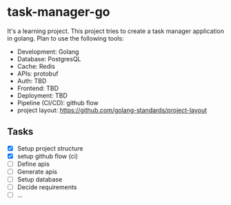 # task-manager-go

It's a learning project. This project tries to create a task manager application in golang.
Plan to use the following tools:
- Development: Golang
- Database: PostgresQL
- Cache: Redis
- APIs: protobuf
- Auth: TBD
- Frontend: TBD
- Deployment: TBD
- Pipeline (CI/CD): github flow
- project layout: https://github.com/golang-standards/project-layout

## Tasks

- [X] Setup project structure
- [X] setup github flow (ci)
- [ ] Define apis
- [ ] Generate apis
- [ ] Setup database
- [ ] Decide requirements
- [ ] ...
